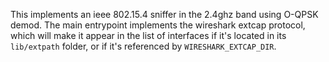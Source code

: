 This implements an ieee 802.15.4 sniffer in the 2.4ghz band using O-QPSK demod. The main entrypoint implements the wireshark extcap protocol, which will make it appear in the list of interfaces if it's located in its `lib/extpath` folder, or if it's referenced by `WIRESHARK_EXTCAP_DIR`.
